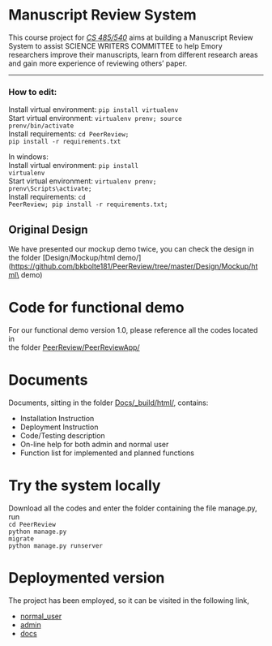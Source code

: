 Manuscript Review System
============================
This course project for [*CS 485/540*](http://www.mathcs.emory.edu/~cs540000/) aims at building a Manuscript Review System to assist SCIENCE WRITERS COMMITTEE to help Emory researchers improve their manuscripts, learn from different research areas and gain more experience of reviewing others’ paper.
____________________________
<h3>How to edit:</h3>

Install virtual environment: <code>pip install virtualenv</code><br>
Start virtual environment: <code>virtualenv prenv; source prenv/bin/activate</code><br>
Install requirements: <code>cd PeerReview; pip install -r requirements.txt</code><br>


In windows:<br>
Install virtual environment: <code>pip install virtualenv</code><br>
Start virtual environment: <code>virtualenv prenv; prenv\Scripts\activate;</code><br>
Install requirements: <code>cd PeerReview; pip install -r requirements.txt;  </code><br>


Original Design
----------------------------
We have presented our mockup demo twice, you can check the design in the 
folder [Design/Mockup/html demo/](https://github.com/bkbolte181/PeerReview/tree/master/Design/Mockup/html\ demo)

Code for functional demo
============================
For our functional demo version 1.0, please reference all the codes located in  
the folder [PeerReview/PeerReviewApp/](https://github.com/bkbolte181/PeerReview/tree/master/PeerReview/PeerReviewApp)

Documents
============================
Documents, sitting in the folder [Docs/_build/html/](https://github.com/bkbolte181/PeerReview/tree/master/Docs/_build/html), contains:

* Installation Instruction
* Deployment Instruction
* Code/Testing description
* On-line help for both admin and normal user
* Function list for implemented and planned functions

Try the system locally
============================
Download all the codes and enter the folder containing the file manage.py, run<br>
<code>cd PeerReview</code><br>
<code>python manage.py migrate</code><br>
<code>python manage.py runserver</code>

Deploymented version
============================
The project has been employed, so it can be visited in the following link,<br>
*  [normal_user](http://5ae8d563.ngrok.com/)
*  [admin](http://5ae8d563.ngrok.com/admin_login)
*  [docs](http://peerreview.readthedocs.org)
